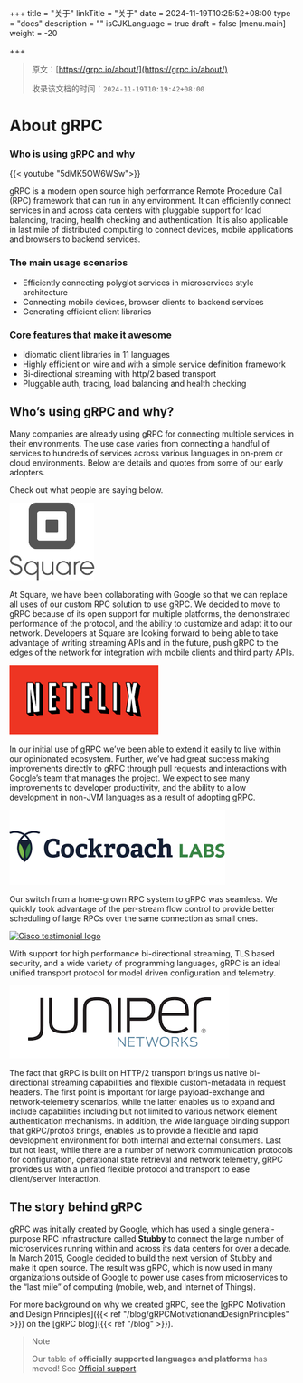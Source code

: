 +++
title = "关于"
linkTitle = "关于"
date = 2024-11-19T10:25:52+08:00
type = "docs"
description = ""
isCJKLanguage = true
draft = false
[menu.main]
    weight = -20

+++

> 原文：[https://grpc.io/about/](https://grpc.io/about/)
>
> 收录该文档的时间：`2024-11-19T10:19:42+08:00`

# About gRPC

### Who is using gRPC and why

{{< youtube "5dMK5OW6WSw">}}

gRPC is a modern open source high performance Remote Procedure Call (RPC) framework that can run in any environment. It can efficiently connect services in and across data centers with pluggable support for load balancing, tracing, health checking and authentication. It is also applicable in last mile of distributed computing to connect devices, mobile applications and browsers to backend services.

### The main usage scenarios

- Efficiently connecting polyglot services in microservices style architecture
- Connecting mobile devices, browser clients to backend services
- Generating efficient client libraries

### Core features that make it awesome

- Idiomatic client libraries in 11 languages
- Highly efficient on wire and with a simple service definition framework
- Bi-directional streaming with http/2 based transport
- Pluggable auth, tracing, load balancing and health checking

## Who’s using gRPC and why?

Many companies are already using gRPC for connecting multiple services in their environments. The use case varies from connecting a handful of services to hundreds of services across various languages in on-prem or cloud environments. Below are details and quotes from some of our early adopters.

Check out what people are saying below.

[![Square testimonial logo](About_img/square-icon.png)](https://youtu.be/-2sWDr3Z0Wo)

At Square, we have been collaborating with Google so that we can replace all uses of our custom RPC solution to use gRPC. We decided to move to gRPC because of its open support for multiple platforms, the demonstrated performance of the protocol, and the ability to customize and adapt it to our network. Developers at Square are looking forward to being able to take advantage of writing streaming APIs and in the future, push gRPC to the edges of the network for integration with mobile clients and third party APIs.

[![Netflix testimonial logo](About_img/netflix-logo.png)](https://github.com/Netflix/ribbon)

In our initial use of gRPC we’ve been able to extend it easily to live within our opinionated ecosystem. Further, we’ve had great success making improvements directly to gRPC through pull requests and interactions with Google’s team that manages the project. We expect to see many improvements to developer productivity, and the ability to allow development in non-JVM languages as a result of adopting gRPC.

[![Cockroach Labs testimonial logo](About_img/cockroach-1.png)](https://www.cockroachlabs.com/blog/a-tale-of-two-ports/)

Our switch from a home-grown RPC system to gRPC was seamless. We quickly took advantage of the per-stream flow control to provide better scheduling of large RPCs over the same connection as small ones.

[![Cisco testimonial logo](About_img/cisco.svg)](https://github.com/CiscoDevNet/grpc-getting-started)

With support for high performance bi-directional streaming, TLS based security, and a wide variety of programming languages, gRPC is an ideal unified transport protocol for model driven configuration and telemetry.

[![Juniper Networks testimonial logo](About_img/juniperlogo.png)](https://forums.juniper.net/t5/Automation/OpenConfig-and-gRPC-Junos-Telemetry-Interface/ta-p/316090)

The fact that gRPC is built on HTTP/2 transport brings us native bi-directional streaming capabilities and flexible custom-metadata in request headers. The first point is important for large payload-exchange and network-telemetry scenarios, while the latter enables us to expand and include capabilities including but not limited to various network element authentication mechanisms. In addition, the wide language binding support that gRPC/proto3 brings, enables us to provide a flexible and rapid development environment for both internal and external consumers. Last but not least, while there are a number of network communication protocols for configuration, operational state retrieval and network telemetry, gRPC provides us with a unified flexible protocol and transport to ease client/server interaction.

## The story behind gRPC

gRPC was initially created by Google, which has used a single general-purpose RPC infrastructure called **Stubby** to connect the large number of microservices running within and across its data centers for over a decade. In March 2015, Google decided to build the next version of Stubby and make it open source. The result was gRPC, which is now used in many organizations outside of Google to power use cases from microservices to the “last mile” of computing (mobile, web, and Internet of Things).

For more background on why we created gRPC, see the [gRPC Motivation and Design Principles]({{< ref "/blog/gRPCMotivationandDesignPrinciples" >}}) on the [gRPC blog]({{< ref "/blog" >}}).

> Note
>
> 
>
> Our table of **officially supported languages and platforms** has moved! See [Official support](https://grpc.io/docs/#official-support).
